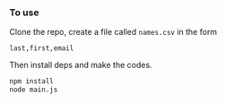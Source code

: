 ### To use

Clone the repo, create a file called `names.csv` in the form

```csv
last,first,email
```

Then install deps and make the codes.

```bash
npm install
node main.js
```
